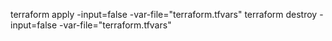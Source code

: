 terraform apply -input=false -var-file="terraform.tfvars"
terraform destroy -input=false -var-file="terraform.tfvars"